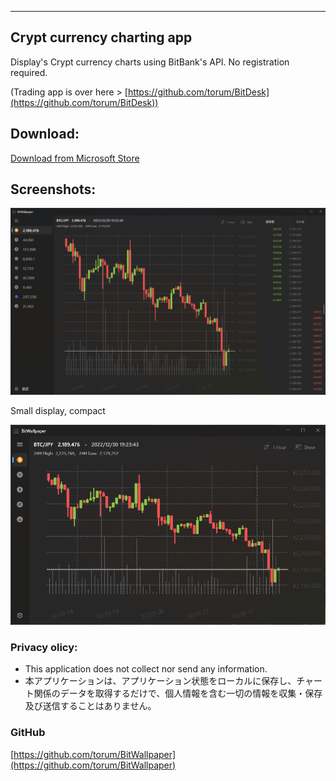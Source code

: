 
---------------------------------------


## Crypt currency charting app 
Display's Crypt currency charts using BitBank's API. No registration required.
  
(Trading app is over here > 
[https://github.com/torum/BitDesk](https://github.com/torum/BitDesk))

## Download:
 [Download from Microsoft Store](https://www.microsoft.com/ja-jp/p/bitwallpaper/9ncc3ntg9dp3)
 
## Screenshots:

![alt text](https://github.com/torum/BitWallpaper/blob/master/docs/Images/BitWallpaper-screenshot-V2-full.png?raw=true)


Small display, compact

![alt text](https://github.com/torum/BitWallpaper/blob/master/docs/Images/BitWallpaper-screenshot-V2-small.png?raw=true)


### Privacy olicy:
* This application does not collect nor send any information.
* 本アプリケーションは、アプリケーション状態をローカルに保存し、チャート関係のデータを取得するだけで、個人情報を含む一切の情報を収集・保存及び送信することはありません。

### GitHub
[https://github.com/torum/BitWallpaper](https://github.com/torum/BitWallpaper)

 

 
